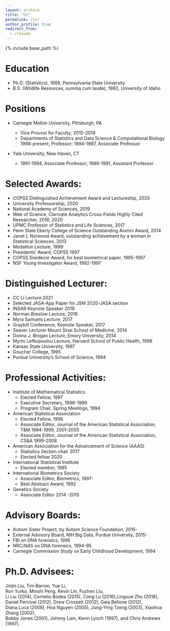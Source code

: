 ```yaml
---
layout: archive
title: "CV"
permalink: /cv/
author_profile: true
redirect_from:
  - /resume
---
```


{% include base_path %}

Education
======
* Ph.D. (Statistics), 1988, Pennsylvania State University
* B.S. (Wildlife Resources, summa cum laude), 1982, University of Idaho

Positions
======
* Carnegie Mellon University, Pittsburgh, PA
  * Vice Provost for Faculty; 2015-2019
  * Departments of Statistics and Data Science & Computational Biology 1998-present, Professor; 1994-1997, Associate Professor

* Yale University, New Haven, CT
  * 1991-1994, Associate Professor; 1988-1991, Assistant Professor
  
Selected Awards:
======
* COPSS Distinguished Achievement Award and Lectureship, 2020
* University Professorship, 2020
* National Academy of Sciences, 2019
* Web of Science, Clarivate Analytics Cross-Fields Highly Cited Researcher, 2018, 2020
* UPMC Professor of Statistics and Life Sciences, 2017
* Penn State Eberly College of Science Outstanding Alumni Award, 2014
* Janet L Norwood Award, outstanding achievement by a woman in Statistical Sciences, 2013
* Medallion Lecture, 1999
* Presidents’ Award, COPSS 1997
* COPSS Snedecor Award, for best biometrical paper, 1995-1997
* NSF Young Investigator Award, 1992-1997

Distinguished Lecturer:
======
* CC Li Lecture 2021
* Selected JASA-App Paper for JSM 2020-JASA section
* INSAR Keynote Speaker 2019
* Norman Breslow Lecture, 2019
* Myra Samuels Lecture, 2017
* Graybill Conference, Keynote Speaker, 2017
* Seaver Lecturer Mount Sinai School of Medicine, 2014
* Donna J. Brogan Lecture, Emory University, 2014
* Myrto Lefkopoulou Lecture, Harvard School of Public Health, 1998
* Kansas State University, 1997
* Goucher College, 1995
* Purdue University’s School of Science, 1994

Professional Activities:
======
* Institute of Mathematical Statistics
  * Elected Fellow, 1997
  * Executive Secretary, 1996-1999
  * Program Chair, Spring Meetings, 1994
* American Statistical Association
  * Elected Fellow, 1996
  * Associate Editor, Journal of the American Statistical Association, T&M 1994-1999, 2001-2005
  * Associate Editor, Journal of the American Statistical Association, CS&A 1999-2008
* American Association for the Advancement of Science (AAAS)
  * Statistics Section chair 2017
  * Elected fellow 2020
* International Statistical Institute
  * Elected member, 1995
* International Biometrics Society
  * Associate Editor, Biometrics, 1997-
  * Best Abstract Award, 1992
* Genetics Society
  * Associate Editor 2014 -2015
 
Advisory Boards:
======
* Autism Sister Project, by Autism Science Foundation, 2015-
* External Advisory Board, NIH Big Data, Purdue University, 2015-
* FBI on DNA forensics, 1995
* NRC/NAS on DNA forensics, 1994-95
* Carnegie Commission Study on Early Childhood Development, 1994


Ph.D. Advisees:
======
Jinjin Liu, Tim Barron, Yue Li,   
Ron Yurko, Minshi Peng, Kevin Lin, Fuchen Liu,   
Li Liu (2014), Corneliu Bodea (2015), Cong Lu (2016),Lingxue Zhu (2018),   
Daniel Percival (2012), Drew Crossett (2012), Gaia Bellone (2012),   
Diana Luca (2008), Hoa Nguyen (2005), Jung-Ying Tzeng (2003), Xiaohua Zhang (2002),   
Bobby Jones (2001), Johnny Lam, Kevin Lynch (1997), and Chris Andrews (1997).   

